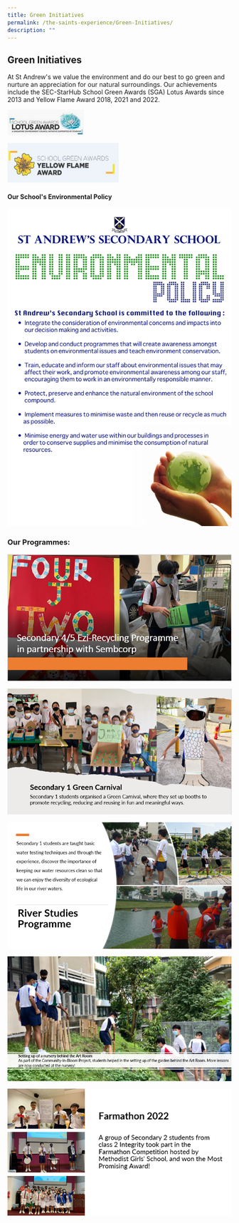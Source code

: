 ```yaml
---
title: Green Initiatives
permalink: /the-saints-experience/Green-Initiatives/
description: ""
---
```

## Green Initiatives

At St Andrew's we value the environment and do our best to go green and nurture an appreciation for our natural surroundings. Our achievements include the SEC-StarHub School Green Awards (SGA) Lotus Awards since 2013 and Yellow Flame Award 2018, 2021 and 2022.

![](/images/lotus-award.jpeg)

![](/images/yellowflame.jpeg)

#### **Our School's Environmental Policy**

![](/images/school%20environment%20policy%20poster%202014.jpeg)

### Our Programmes:
![](/images/Green%20Initiative/GI1.png)

![](/images/Green%20Initiative/GI2.png)

![](/images/Green%20Initiative/GI3.png)

![](/images/Green%20Initiative/GI4.png)

![](/images/Green%20Initiative/GI5.png)